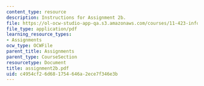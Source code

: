 ```yaml
---
content_type: resource
description: Instructions for Assignment 2b.
file: https://ol-ocw-studio-app-qa.s3.amazonaws.com/courses/11-423-information-and-communication-technologies-in-community-development-spring-2004/c4954cf26d681754646a2ece7f346e3b_assignment2b.pdf
file_type: application/pdf
learning_resource_types:
- Assignments
ocw_type: OCWFile
parent_title: Assignments
parent_type: CourseSection
resourcetype: Document
title: assignment2b.pdf
uid: c4954cf2-6d68-1754-646a-2ece7f346e3b
---
```

